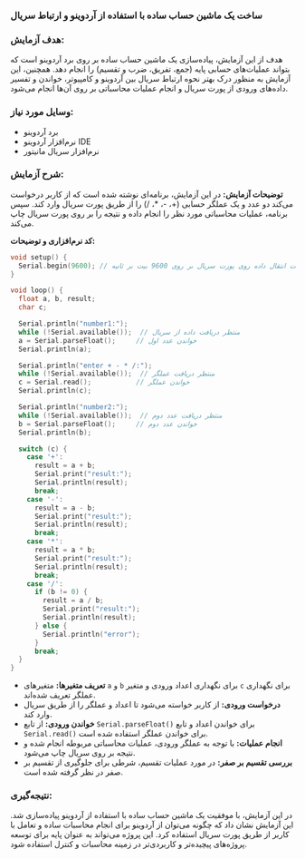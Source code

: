 ### ساخت یک ماشین حساب ساده با استفاده از آردوینو و ارتباط سریال

### هدف آزمایش:
هدف از این آزمایش، پیاده‌سازی یک ماشین حساب ساده بر روی برد آردوینو است که بتواند عملیات‌های حسابی پایه (جمع، تفریق، ضرب و تقسیم) را انجام دهد. همچنین، این آزمایش به منظور درک بهتر نحوه ارتباط سریال بین آردوینو و کامپیوتر، خواندن و تفسیر داده‌های ورودی از پورت سریال و انجام عملیات محاسباتی بر روی آن‌ها انجام می‌شود.

### وسایل مورد نیاز:
* برد آردوینو
* نرم‌افزار آردوینو IDE
* نرم‌افزار سریال مانیتور

### شرح آزمایش:

**توضیحات آزمایش:**
در این آزمایش، برنامه‌ای نوشته شده است که از کاربر درخواست می‌کند دو عدد و یک عملگر حسابی (+، -، *، /) را از طریق پورت سریال وارد کند. سپس برنامه، عملیات محاسباتی مورد نظر را انجام داده و نتیجه را بر روی پورت سریال چاپ می‌کند.

**کد نرم‌افزاری و توضیحات:**
```c++
void setup() {
  Serial.begin(9600); // تنظیم سرعت انتقال داده روی پورت سریال بر روی 9600 بیت بر ثانیه
}

void loop() {
  float a, b, result;
  char c;

  Serial.println("number1:");
  while (!Serial.available());  // منتظر دریافت داده از سریال
  a = Serial.parseFloat();     // خواندن عدد اول
  Serial.println(a);

  Serial.println("enter + - * /:");
  while (!Serial.available());  // منتظر دریافت عملگر
  c = Serial.read();           // خواندن عملگر
  Serial.println(c);

  Serial.println("number2:");
  while (!Serial.available());  // منتظر دریافت عدد دوم
  b = Serial.parseFloat();     // خواندن عدد دوم
  Serial.println(b);

  switch (c) {
    case '+':
      result = a + b;
      Serial.print("result:");
      Serial.println(result);
      break;
    case '-':
      result = a - b;
      Serial.print("result:");
      Serial.println(result);
      break;
    case '*':
      result = a * b;
      Serial.print("result:");
      Serial.println(result);
      break;
    case '/':
      if (b != 0) {
        result = a / b;
        Serial.print("result:");
        Serial.println(result);
      } else {
        Serial.println("error");
      }
      break;
  }
}
```
* **تعریف متغیرها:** متغیرهای `a` و `b` برای نگهداری اعداد ورودی و متغیر `c` برای نگهداری عملگر تعریف شده‌اند.
* **درخواست ورودی:** از کاربر خواسته می‌شود تا اعداد و عملگر را از طریق سریال وارد کند.
* **خواندن ورودی:** از تابع `Serial.parseFloat()` برای خواندن اعداد و تابع `Serial.read()` برای خواندن عملگر استفاده شده است.
* **انجام عملیات:** با توجه به عملگر ورودی، عملیات محاسباتی مربوطه انجام شده و نتیجه بر روی سریال چاپ می‌شود.
* **بررسی تقسیم بر صفر:** در مورد عملیات تقسیم، شرطی برای جلوگیری از تقسیم بر صفر در نظر گرفته شده است.

### نتیجه‌گیری:
در این آزمایش، با موفقیت یک ماشین حساب ساده با استفاده از آردوینو پیاده‌سازی شد. این آزمایش نشان داد که چگونه می‌توان از آردوینو برای انجام محاسبات ساده و تعامل با کاربر از طریق پورت سریال استفاده کرد. این پروژه می‌تواند به عنوان پایه برای توسعه پروژه‌های پیچیده‌تر و کاربردی‌تر در زمینه محاسبات و کنترل استفاده شود.

